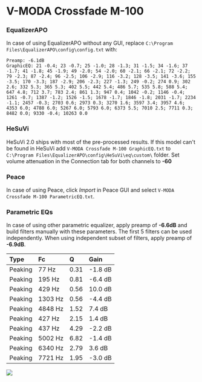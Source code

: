 # V-MODA Crossfade M-100

### EqualizerAPO
In case of using EqualizerAPO without any GUI, replace `C:\Program Files\EqualizerAPO\config\config.txt`
with:
```
Preamp: -6.1dB
GraphicEQ: 21 -0.4; 23 -0.7; 25 -1.0; 28 -1.3; 31 -1.5; 34 -1.6; 37 -1.7; 41 -1.8; 45 -1.9; 49 -2.0; 54 -2.0; 60 -2.1; 66 -2.1; 72 -2.2; 79 -2.3; 87 -2.4; 96 -2.5; 106 -2.9; 116 -3.2; 128 -3.5; 141 -3.6; 155 -3.5; 170 -3.3; 187 -2.9; 206 -2.3; 227 -1.3; 249 -0.2; 274 0.9; 302 2.6; 332 5.3; 365 5.3; 402 5.5; 442 5.4; 486 5.7; 535 5.8; 588 5.4; 647 4.8; 712 3.7; 783 2.4; 861 1.3; 947 0.4; 1042 -0.2; 1146 -0.4; 1261 -0.7; 1387 -1.2; 1526 -1.5; 1678 -1.7; 1846 -1.8; 2031 -1.7; 2234 -1.1; 2457 -0.3; 2703 0.6; 2973 0.3; 3270 1.6; 3597 3.4; 3957 4.6; 4353 6.0; 4788 6.0; 5267 6.0; 5793 6.0; 6373 5.5; 7010 2.5; 7711 0.3; 8482 0.0; 9330 -0.4; 10263 0.0
```

### HeSuVi
HeSuVi 2.0 ships with most of the pre-processed results. If this model can't be found in HeSuVi add
`V-MODA Crossfade M-100 GraphicEQ.txt` to `C:\Program Files\EqualizerAPO\config\HeSuVi\eq\custom\` folder.
Set volume attenuation in the Connection tab for both channels to **-60**

### Peace
In case of using Peace, click *Import* in Peace GUI and select `V-MODA Crossfade M-100 ParametricEQ.txt`.

### Parametric EQs
In case of using other parametric equalizer, apply preamp of **-6.6dB** and build filters manually
with these parameters. The first 5 filters can be used independently.
When using independent subset of filters, apply preamp of **-6.9dB**.

| Type    | Fc      |    Q | Gain    |
|:--------|:--------|:-----|:--------|
| Peaking | 77 Hz   | 0.31 | -1.8 dB |
| Peaking | 195 Hz  | 0.81 | -6.4 dB |
| Peaking | 429 Hz  | 0.56 | 10.0 dB |
| Peaking | 1303 Hz | 0.56 | -4.4 dB |
| Peaking | 4848 Hz | 1.52 | 7.4 dB  |
| Peaking | 427 Hz  | 2.15 | 1.4 dB  |
| Peaking | 437 Hz  | 4.29 | -2.2 dB |
| Peaking | 5002 Hz | 6.82 | -1.4 dB |
| Peaking | 6340 Hz | 2.79 | 3.6 dB  |
| Peaking | 7721 Hz | 1.95 | -3.0 dB |

![](https://raw.githubusercontent.com/jaakkopasanen/AutoEq/master/results/rtings/sbaf-serious/V-MODA%20Crossfade%20M-100/V-MODA%20Crossfade%20M-100.png)